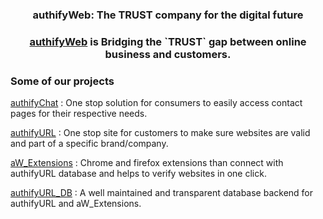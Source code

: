 #


<h3 align="center">authifyWeb: The TRUST company for the digital future </h3>
<h3 align="center"><a href ="https://authifyweb.github.io/" >authifyWeb</a> is Bridging the `TRUST` gap between online business and customers. </h3>

### Some of our projects 

<a href ="https://authifyweb.github.io/authifyChat/" target="_blank">authifyChat</a>
: One stop solution for consumers to easily access contact pages for their respective needs.

<a href ="https://authifyweb.github.io/authifyURL/" target="_blank">authifyURL</a>
: One stop site for customers to make sure websites are valid and part of a specific brand/company.

<a href ="#" target="_blank">aW_Extensions</a> 
: Chrome and firefox extensions than connect with authifyURL database and helps to verify websites in one click.
 
<a href ="#" target="_blank">authifyURL_DB</a> : A well maintained and transparent database backend for authifyURL and aW_Extensions. 
  

